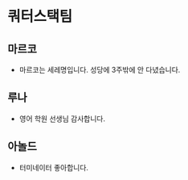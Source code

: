 # 쿼터스택팀

## 마르코

- 마르코는 세레명입니다. 성당에 3주밖에 안 다녔습니다.

## 루나

- 영어 학원 선생님 감사합니다.

## 아놀드

- 터미네이터 좋아합니다.
